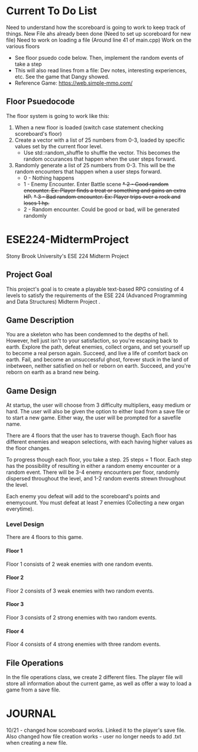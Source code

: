 # Current To Do List
Need to understand how the scoreboard is going to work to keep track of things.
New File ahs already been done (Need to set up scoreboard for new file)
Need to work on loading a file (Around line 41 of main.cpp)
Work on the various floors
* See floor psuedo code below. Then, implement the random events of take a step
* This will also read lines from a file: Dev notes, interesting experiences, etc. See the game that Dangy showed.
* Reference Game: https://web.simple-mmo.com/
## Floor Psuedocode
The floor system is going to work like this:
1. When a new floor is loaded (switch case statement checking scoreboard's floor)
2.    Create a vector with a list of 25 numbers from 0-3, loaded by specific values set by the current floor level. 
        * Use std::random_shuffle to shuffle the vector. This becomes the random occurances that happen when the user steps forward.
2.    Randomly generate a list of 25 numbers from 0-3. This will be the random encounters that happen when a user steps forward. 
        * 0 - Nothing happens
        * 1 - Enemy Encounter. Enter Battle scene
        ~~* 2 - Good random encounter. Ex: Player finds a treat or something and gains an extra HP.~~
        ~~* 3 - Bad random encounter. Ex: Player trips over a rock and loses 1 hp.~~ 
        * 2 - Random encounter. Could be good or bad, will be generated randomly



# ESE224-MidtermProject

Stony Brook University's ESE 224 Midterm Project

## Project Goal
This project's goal is to create a playable text-based RPG consisting of 4 levels to satisfy the requirements of the ESE 224 (Advanced Programming and Data Structures) Midterm Project . 
## Game Description
You are a skeleton who has been condemned to the depths of hell. However, hell just isn't to your satisfaction, so you're escaping back to earth. Explore the path, defeat enemies, collect organs, and set yourself up to become a real person again. Succeed, and live a life of comfort back on earth. Fail, and become an unsuccessful ghost, forever stuck in the land of inbetween, neither satisfied on hell or reborn on earth. Succeed, and you're reborn on earth as a brand new being. 

## Game Design

At startup, the user will choose from 3 difficulty multipliers, easy medium or hard. The user will also be given the option to either load from a save file or to start a new game. Either way, the user will be prompted for a savefile name.

There are 4 floors that the user has to traverse though. Each floor has different enemies and weapon selections, with each having higher values as the floor changes. 

To progress though each floor, you take a step. 25 steps = 1 floor. Each step has the possibility of resulting in either a random enemy encounter or a random event. There will be 3-4 enemy encounters per floor, randomly dispersed throughout the level, and 1-2 random events strewn throughout the level.

Each enemy you defeat will add to the scoreboard's points and enemycount. You must defeat at least 7 enemies (Collecting a new organ everytime).
### Level Design
There are 4 floors to this game.
#### Floor 1
Floor 1 consists of 2 weak enemies with one random events.
#### Floor 2
Floor 2 consists of 3 weak enemies with two random events.
#### Floor 3
Floor 3 consists of 2 strong enemies with two random events.
#### Floor 4
Floor 4 consists of 4 strong enemies with three random events.

## File Operations
In the file operations class, we create 2 different files. The player file will store all information about the current game, as well as offer a way to load a game from a save file.

# JOURNAL
10/21 - changed how scoreboard works. Linked it to the player's save file. Also changed how file creation works - user no longer needs to add .txt when creating a new file.
